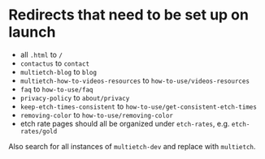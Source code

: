# Redirects that need to be set up on launch

- all `.html` to `/`
- `contactus` to `contact`
- `multietch-blog` to `blog`
- `multietch-how-to-videos-resources` to `how-to-use/videos-resources`
- `faq` to `how-to-use/faq`
- `privacy-policy` to `about/privacy`
- `keep-etch-times-consistent` to `how-to-use/get-consistent-etch-times`
- `removing-color` to `how-to-use/removing-color`
- etch rate pages should all be organized under `etch-rates`, e.g. `etch-rates/gold`

Also search for all instances of `multietch-dev` and replace with `multietch`.
